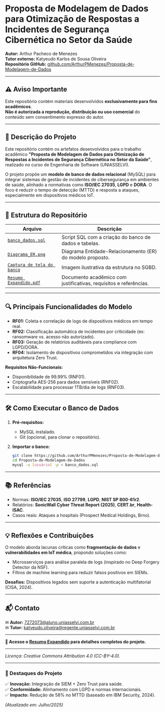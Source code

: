 # **Proposta de Modelagem de Dados para Otimização de Respostas a Incidentes de Segurança Cibernética no Setor da Saúde**  

**Autor:** Arthur Pacheco de Menezes  
**Tutor externo:** Katyeudo Karlos de Sousa Oliveira  
**Repositório GitHub:** [github.com/ArthurPMenezes/Proposta-de-Modelagem-de-Dados](https://github.com/ArthurPMenezes/Proposta-de-Modelagem-de-Dados)  

---

## **⚠️ Aviso Importante**  
Este repositório contém materiais desenvolvidos **exclusivamente para fins acadêmicos**.  
**Não é autorizada a reprodução, distribuição ou uso comercial** do conteúdo sem consentimento expresso do autor.  

---

## **📌 Descrição do Projeto**  
Este repositório contém os artefatos desenvolvidos para o trabalho acadêmico **"Proposta de Modelagem de Dados para Otimização de Respostas a Incidentes de Segurança Cibernética no Setor da Saúde"**, realizado no curso de Engenharia de Software (UNIASSELVI).  

O projeto propõe um **modelo de banco de dados relacional** (MySQL) para integrar sistemas de gestão de incidentes de cibersegurança em ambientes de saúde, alinhado a normativas como **ISO/IEC 27035**, **LGPD** e **DORA**. O foco é reduzir o tempo de detecção (MTTD) e resposta a ataques, especialmente em dispositivos médicos IoT.  

---

## **📂 Estrutura do Repositório**  
| Arquivo | Descrição |  
|---------|-----------|  
| [`banco_dados.sql`](https://github.com/ArthurPMenezes/Proposta-de-Modelagem-de-Dados/blob/main/banco_dados.sql) | Script SQL com a criação do banco de dados e tabelas. |  
| [`Diagrama_ER.png`](https://github.com/ArthurPMenezes/Proposta-de-Modelagem-de-Dados/blob/main/Diagrama_ER.png) | Diagrama Entidade-Relacionamento (ER) do modelo proposto. |  
| [`Captura de tela do banco`](https://github.com/ArthurPMenezes/Proposta-de-Modelagem-de-Dados/blob/main/Captura%20de%20tela%20de%202025-07-03%2000-22-58.png) | Imagem ilustrativa da estrutura no SGBD. |  
| [`Resumo Expandido.pdf`](https://github.com/ArthurPMenezes/Proposta-de-Modelagem-de-Dados/blob/main/Resumo%20Expandido.pdf) | Documento acadêmico com justificativas, requisitos e referências. |  

---

## **🔍 Principais Funcionalidades do Modelo**  
- **RF01:** Coleta e correlação de logs de dispositivos médicos em tempo real.  
- **RF02:** Classificação automática de incidentes por criticidade (ex: ransomware vs. acesso não autorizado).  
- **RF03:** Geração de relatórios auditáveis para compliance com LGPD/DORA.  
- **RF04:** Isolamento de dispositivos comprometidos via integração com arquitetura Zero Trust.  

**Requisitos Não-Funcionais:**  
- Disponibilidade de 99.99% (RNF01).  
- Criptografia AES-256 para dados sensíveis (RNF02).  
- Escalabilidade para processar 1TB/dia de logs (RNF03).  

---

## **🛠️ Como Executar o Banco de Dados**  
1. **Pré-requisitos:**  
   - MySQL instalado.  
   - Git (opcional, para clonar o repositório).  

2. **Importar o banco:**  
   ```bash
   git clone https://github.com/ArthurPMenezes/Proposta-de-Modelagem-de-Dados.git
   cd Proposta-de-Modelagem-de-Dados
   mysql -u [usuário] -p < banco_dados.sql
   ```

---

## **📚 Referências**  
- Normas: **ISO/IEC 27035**, **ISO 27799**, **LGPD**, **NIST SP 800-61r2**.  
- Relatórios: **SonicWall Cyber Threat Report (2025)**, **CERT.br**, **Health-ISAC**.  
- Casos reais: Ataques a hospitais (Prospect Medical Holdings, Brno).  

---

## **💡 Reflexões e Contribuições**  
O modelo aborda lacunas críticas como **fragmentação de dados** e **vulnerabilidades em IoT médica**, propondo soluções como:  
- Microsserviços para análise paralela de logs (inspirado no Deep Forgery Detector da NSF).  
- Filtros de machine learning para reduzir falsos positivos em SIEMs.  

**Desafios:** Dispositivos legados sem suporte a autenticação multifatorial (CISA, 2024).  

---

## **📬 Contato**  
✉ **Autor:** [7272073@aluno.uniasselvi.com.br](mailto:7272073@aluno.uniasselvi.com.br)  
✉ **Tutor:** [katyeudo.oliveira@regente.uniasselvi.com.br](mailto:katyeudo.oliveira@regente.uniasselvi.com.br)  

--- 

**🔗 Acesse o [Resumo Expandido](Resumo%20Expandido.pdf) para detalhes completos do projeto.**  

---  
*Licença: Creative Commons Attribution 4.0 (CC-BY-4.0).*  

--- 

### **🎯 Destaques do Projeto**  
✅ **Inovação:** Integração de SIEM + Zero Trust para saúde.  
✅ **Conformidade:** Alinhamento com LGPD e normas internacionais.  
✅ **Impacto:** Redução de 58% no MTTD (baseado em IBM Security, 2024).  

*(Atualizado em: Julho/2025)*
